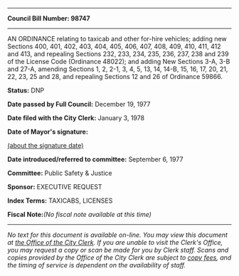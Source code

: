 

********

**Council Bill Number: 98747**
********

 AN ORDINANCE relating to taxicab and other for-hire vehicles; adding new Sections 400, 401, 402, 403, 404, 405, 406, 407, 408, 409, 410, 411, 412 and 413, and repealing Sections 232, 233, 234, 235, 236, 237, 238 and 239 of the License Code (Ordinance 48022); and adding New Sections 3-A, 3-B and 27-A, amending Sections 1, 2, 2-1, 3, 4, 5, 13, 14, 14-B, 15, 16, 17, 20, 21, 22, 23, 25 and 28, and repealing Sections 12 and 26 of Ordinance 59866.

**Status:** DNP
   
**Date passed by Full Council:** December 19, 1977
   
**Date filed with the City Clerk:** January 3, 1978
   
**Date of Mayor's signature:**
   
[(about the signature date)](/~public/approvaldate.htm)
   
   
   
**Date introduced/referred to committee:** September 6, 1977
   
**Committee:** Public Safety & Justice
   
**Sponsor:** EXECUTIVE REQUEST
   
   
**Index Terms:** TAXICABS, LICENSES

**Fiscal Note:**_(No fiscal note available at this time)_
********

_No text for this document is available on-line. You may view this document at [the Office of the City Clerk](http://www.seattle.gov/leg/clerk/contactUs.htm). If you are unable to visit the Clerk's Office, you may request a copy or scan be made for you by Clerk staff. Scans and copies provided by the Office of the City Clerk are subject to [copy fees](http://clerk.seattle.gov/~public/clerkfees.htm), and the timing of service is dependent on the availability of staff._

